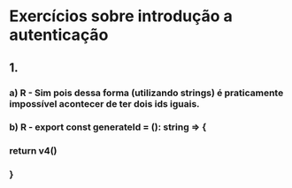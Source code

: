 # Exercícios sobre introdução a autenticação

## 1.

### a) R - Sim pois dessa forma (utilizando strings) é praticamente impossível acontecer de ter dois ids iguais.

### b) R - export const generateId = (): string => {
### return v4()
### }


